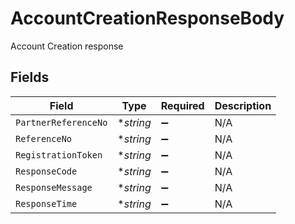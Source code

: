 # AccountCreationResponseBody

Account Creation response


## Fields

| Field                | Type                 | Required             | Description          |
| -------------------- | -------------------- | -------------------- | -------------------- |
| `PartnerReferenceNo` | **string*            | :heavy_minus_sign:   | N/A                  |
| `ReferenceNo`        | **string*            | :heavy_minus_sign:   | N/A                  |
| `RegistrationToken`  | **string*            | :heavy_minus_sign:   | N/A                  |
| `ResponseCode`       | **string*            | :heavy_minus_sign:   | N/A                  |
| `ResponseMessage`    | **string*            | :heavy_minus_sign:   | N/A                  |
| `ResponseTime`       | **string*            | :heavy_minus_sign:   | N/A                  |
